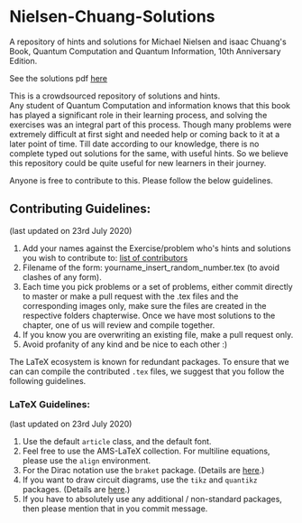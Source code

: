 # Nielsen-Chuang-Solutions
A repository of hints and solutions for Michael Nielsen and isaac Chuang's Book, Quantum Computation and Quantum Information, 10th Anniversary Edition.  

See the solutions pdf [here](https://github.com/MonitSharma/Nielsen-Chuang-Solutions/blob/master/Nielson_and_Chuang_Solutions%20updated%20%4022012023.pdf)

This is a crowdsourced repository of solutions and hints.  
Any student of Quantum Computation and information knows that this book has played a significant role in their learning process, and solving the exercises was an integral part of this process. Though many problems were extremely difficult at first sight and needed help or coming back to it at a later point of time. Till date according to our knowledge, there is no complete typed out solutions for the same, with useful hints. So we believe this repository could be quite useful for new learners in their journey.  

Anyone is free to contribute to this. Please follow the below guidelines.
## Contributing Guidelines:  
(last updated on 23rd July 2020)  
1) Add your names against the Exercise/problem who's hints and solutions you wish to contribute to: [list of contributors](https://docs.google.com/spreadsheets/d/1zf0NDke0a6qjcPdUnzLeqmgeyLlFFOKjl5Vcq9p2Ltw/edit?usp=sharing)  
2) Filename of the form: yourname_insert_random_number.tex (to avoid clashes of any form).  
3) Each time you pick problems or a set of problems, either commit directly to master or make a pull request with the .tex files and the corresponding images only, make sure the files are created in the respective folders chapterwise. Once we have most solutions to the chapter, one of us will review and compile together.  
4) If you know you are overwriting an existing file, make a pull request only.  
5) Avoid profanity of any kind and be nice to each other :)  

The LaTeX ecosystem is known for redundant packages. To ensure that we can can compile the contributed `.tex` files, we suggest that you follow the following guidelines.
### LaTeX Guidelines:  
(last updated on 23rd July 2020)
1) Use the default `article` class, and the default font.
2) Feel free to use the AMS-LaTeX collection. For multiline equations, please use the `align` environment.
3) For the Dirac notation use the `braket` package. (Details are [here](https://ctan.org/tex-archive/macros/latex/contrib/braket?lang=en).)
4) If you want to draw circuit diagrams, use the `tikz` and `quantikz` packages. (Details are [here](https://ctan.org/pkg/quantikz?lang=en).)
5) If you have to absolutely use any additional / non-standard packages, then please mention that in you commit message.
